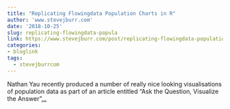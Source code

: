 ```yaml
---
title: "Replicating Flowingdata Population Charts in R"
author: 'www.stevejburr.com'
date: '2018-10-25'
slug: replicating-flowingdata-popula
link: https://www.stevejburr.com/post/replicating-flowingdata-population-charts-in-r/
categories:
- bloglink
tags:
  - stevejburrcom
---
```


Nathan Yau recently produced a number of really nice looking visualisations of population data as part of an article entitled “Ask the Question, Visualize the Answer”[... <i class="fas fa-external-link-alt"></i>](https://www.stevejburr.com/post/replicating-flowingdata-population-charts-in-r/)

